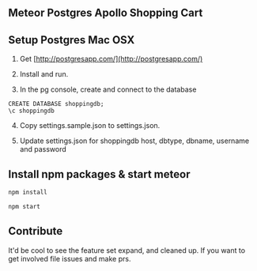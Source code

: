 ## Meteor Postgres Apollo Shopping Cart

## Setup Postgres Mac OSX

1. Get [http://postgresapp.com/](http://postgresapp.com/)

2. Install and run.

3. In the pg console, create and connect to the database
```
CREATE DATABASE shoppingdb;
\c shoppingdb

```
4. Copy settings.sample.json to settings.json.

5. Update settings.json for shoppingdb host,
dbtype, dbname, username and password


## Install npm packages & start meteor
```js
npm install

npm start
```


## Contribute
It'd be cool to see the feature set expand, and cleaned up. If you want to get involved file issues and
make prs.
